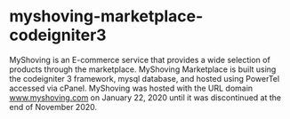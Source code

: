 # myshoving-marketplace-codeigniter3
MyShoving is an E-commerce service that provides a wide selection of products through the marketplace. MyShoving Marketplace is built using the codeigniter 3 framework, mysql database, and hosted using PowerTel accessed via cPanel. MyShoving was hosted with the URL domain www.myshoving.com on January 22, 2020 until it was discontinued at the end of November 2020.
